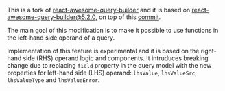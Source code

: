 This is a fork of [react-awesome-query-builder](https://ukrbublik.github.io/react-awesome-query-builder) and it is based on react-awesome-query-builder@5.2.0, on top of this [commit](https://github.com/ukrbublik/react-awesome-query-builder/commit/359dfd1c0b57f9c00bb19d60cfa3b3dc87563b2c).

The main goal of this modification is to make it possible to use functions in the left-hand side operand of a query. 

Implementation of this feature is experimental and it is based on the right-hand side (RHS) operand logic and components. It intruduces breaking change due to replacing `field` property in the query model with the new properties for left-hand side (LHS) operand: `lhsValue`, `lhsValueSrc`, `lhsValueType` and `lhsValueError`.
